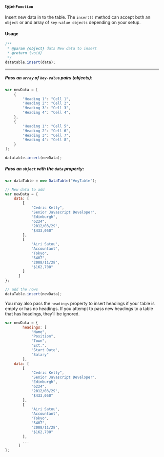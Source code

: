 #### type `Function`

Insert new data in to the table. The `insert()` method can accept both an `object` or and array of `key-value objects` depending on your setup.

#### Usage
```javascript
/**
 * @param {object} data New data to insert
 * @return {void}
 */
datatable.insert(data);
```

---

##### Pass an `array` of `key-value` pairs (objects):
```javascript
var newData = [
    {
        "Heading 1": "Cell 1",
        "Heading 2": "Cell 2",
        "Heading 3": "Cell 3",
        "Heading 4": "Cell 4",
    },
    {
        "Heading 1": "Cell 5",
        "Heading 2": "Cell 6",
        "Heading 3": "Cell 7",
        "Heading 4": "Cell 8",
    }
];

datatable.insert(newData);
```

##### Pass an `object` with the `data` property:

```javascript
var dataTable = new DataTable("#myTable");

// New data to add
var newData = {
	data: [
		[
            "Cedric Kelly",
            "Senior Javascript Developer",
            "Edinburgh",
            "6224",
            "2012/03/29",
            "$433,060"
        ],
        [
            "Airi Satou",
            "Accountant",
            "Tokyo",
            "5407",
            "2008/11/28",
            "$162,700"
        ]
      ]
};

// add the rows
dataTable.insert(newData);
```

You may also pass the `headings` property to insert headings if your table is empty or has no headings. If you attempt to pass new headings to a table that has headings, they'll be ignored.

```javascript
var newData = {
        headings: [
            "Name",
            "Position",
            "Town",
            "Ext.",
            "Start Date",
            "Salary"
        ],
	data: [
		[
            "Cedric Kelly",
            "Senior Javascript Developer",
            "Edinburgh",
            "6224",
            "2012/03/29",
            "$433,060"
        ],
        [
            "Airi Satou",
            "Accountant",
            "Tokyo",
            "5407",
            "2008/11/28",
            "$162,700"
        ],
        ...
      ]
};
```
